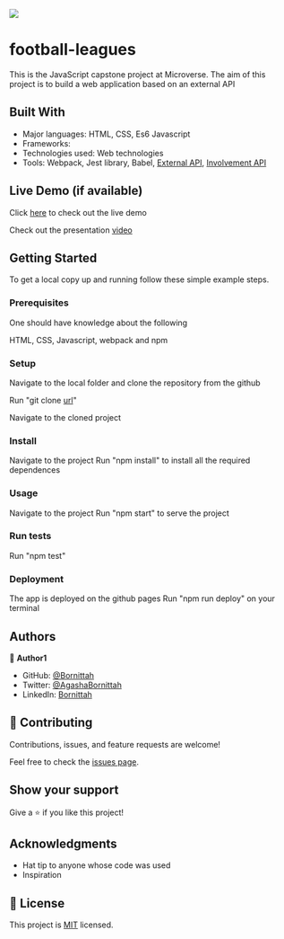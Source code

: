 ![](https://img.shields.io/badge/Microverse-blueviolet)

# football-leagues
This is the JavaScript capstone project at Microverse. The aim of this project is to build a web application based on an external API

## Built With

- Major languages: HTML, CSS, Es6 Javascript
- Frameworks:
- Technologies used: Web technologies
- Tools: Webpack, Jest library, Babel, [External API](https://github.com/azharimm/football-standings-api), [Involvement API](https://www.notion.so/Involvement-API-869e60b5ad104603aa6db59e08150270)

## Live Demo (if available)

Click [here](https://bornittah.github.io/football-leagues/) to check out the live demo

Check out the presentation [video](https://www.loom.com/share/4f7e99c645ae45fcbe307b00140422d2)


## Getting Started

To get a local copy up and running follow these simple example steps.

### Prerequisites
One should have knowledge about the following

HTML, CSS, Javascript, webpack and npm

### Setup
Navigate to the local folder and clone the repository from the github

Run "git clone [url](https://github.com/Bornittah/football-leagues.git)"

Navigate to the cloned project
### Install
Navigate to the project
Run "npm install" to install all the required dependences
### Usage
Navigate to the project
Run "npm start" to serve the project
### Run tests
Run "npm test"
### Deployment
The app is deployed on the github pages
Run "npm run deploy" on your terminal

## Authors

👤 **Author1**

- GitHub: [@Bornittah](https://github.com/Bornittah)
- Twitter: [@AgashaBornittah](https://twitter.com/AgashaBornittah)
- LinkedIn: [Bornittah](www.linkedin.com/in/agasha-bornittah)


## 🤝 Contributing

Contributions, issues, and feature requests are welcome!

Feel free to check the [issues page](https://github.com/Bornittah/football-leagues/issues).

## Show your support

Give a ⭐️ if you like this project!

## Acknowledgments

- Hat tip to anyone whose code was used
- Inspiration

## 📝 License

This project is [MIT](./MIT.md) licensed.

